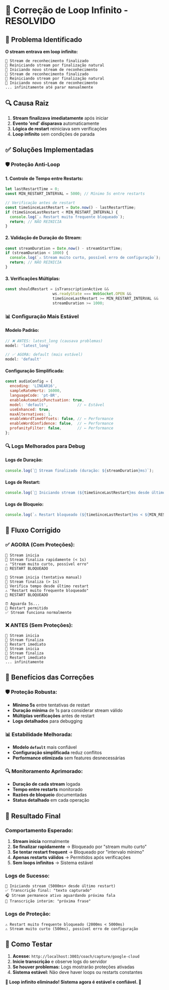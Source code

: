# 🔄 Correção de Loop Infinito - RESOLVIDO

## 🚨 Problema Identificado

**O stream entrava em loop infinito:**
```
📝 Stream de reconhecimento finalizado
🔄 Reiniciando stream por finalização natural
🚀 Iniciando novo stream de reconhecimento
📝 Stream de reconhecimento finalizado
🔄 Reiniciando stream por finalização natural
🚀 Iniciando novo stream de reconhecimento
... infinitamente até parar manualmente
```

## 🔍 Causa Raiz

1. **Stream finalizava imediatamente** após iniciar
2. **Evento 'end' disparava** automaticamente  
3. **Lógica de restart** reiniciava sem verificações
4. **Loop infinito** sem condições de parada

## ✅ Soluções Implementadas

### 🛡️ **Proteção Anti-Loop**

#### **1. Controle de Tempo entre Restarts:**
```javascript
let lastRestartTime = 0;
const MIN_RESTART_INTERVAL = 5000; // Mínimo 5s entre restarts

// Verificação antes de restart
const timeSinceLastRestart = Date.now() - lastRestartTime;
if (timeSinceLastRestart < MIN_RESTART_INTERVAL) {
  console.log(`⚠️ Restart muito frequente bloqueado`);
  return; // NÃO REINICIA
}
```

#### **2. Validação de Duração do Stream:**
```javascript
const streamDuration = Date.now() - streamStartTime;
if (streamDuration < 1000) {
  console.log(`⚠️ Stream muito curto, possível erro de configuração`);
  return; // NÃO REINICIA
}
```

#### **3. Verificações Múltiplas:**
```javascript
const shouldRestart = isTranscriptionActive && 
                     ws.readyState === WebSocket.OPEN && 
                     timeSinceLastRestart >= MIN_RESTART_INTERVAL &&
                     streamDuration >= 1000;
```

### 📊 **Configuração Mais Estável**

#### **Modelo Padrão:**
```javascript
// ❌ ANTES: latest_long (causava problemas)
model: 'latest_long'

// ✅ AGORA: default (mais estável)
model: 'default'
```

#### **Configuração Simplificada:**
```javascript
const audioConfig = {
  encoding: 'LINEAR16',
  sampleRateHertz: 16000,
  languageCode: 'pt-BR',
  enableAutomaticPunctuation: true,
  model: 'default',             // ← Estável
  useEnhanced: true,
  maxAlternatives: 1,
  enableWordTimeOffsets: false, // ← Performance
  enableWordConfidence: false,  // ← Performance
  profanityFilter: false,       // ← Performance
};
```

### 🔍 **Logs Melhorados para Debug**

#### **Logs de Duração:**
```javascript
console.log(`📝 Stream finalizado (duração: ${streamDuration}ms)`);
```

#### **Logs de Restart:**
```javascript
console.log(`🚀 Iniciando stream (${timeSinceLastRestart}ms desde último)`);
```

#### **Logs de Bloqueio:**
```javascript
console.log(`⚠️ Restart bloqueado (${timeSinceLastRestart}ms < ${MIN_RESTART_INTERVAL}ms)`);
```

## 🔄 Fluxo Corrigido

### ✅ **AGORA (Com Proteções):**
```
🚀 Stream inicia
📝 Stream finaliza rapidamente (< 1s)
⚠️ "Stream muito curto, possível erro"
🚫 RESTART BLOQUEADO

🚀 Stream inicia (tentativa manual)
📝 Stream finaliza (> 1s)
🔄 Verifica tempo desde último restart
⚠️ "Restart muito frequente bloqueado"
🚫 RESTART BLOQUEADO

⏰ Aguarda 5s...
🚀 Restart permitido
✅ Stream funciona normalmente
```

### ❌ **ANTES (Sem Proteções):**
```
🚀 Stream inicia
📝 Stream finaliza
🔄 Restart imediato
🚀 Stream inicia
📝 Stream finaliza
🔄 Restart imediato
... infinitamente
```

## 🎯 Benefícios das Correções

### 🛡️ **Proteção Robusta:**
- **Mínimo 5s** entre tentativas de restart
- **Duração mínima** de 1s para considerar stream válido
- **Múltiplas verificações** antes de restart
- **Logs detalhados** para debugging

### 📊 **Estabilidade Melhorada:**
- **Modelo `default`** mais confiável
- **Configuração simplificada** reduz conflitos
- **Performance otimizada** sem features desnecessárias

### 🔍 **Monitoramento Aprimorado:**
- **Duração de cada stream** logada
- **Tempo entre restarts** monitorado  
- **Razões de bloqueio** documentadas
- **Status detalhado** em cada operação

## 🎉 Resultado Final

### **Comportamento Esperado:**
1. **Stream inicia** normalmente
2. **Se finalizar rapidamente** → Bloqueado por "stream muito curto"
3. **Se tentar restart frequent** → Bloqueado por "intervalo mínimo"
4. **Apenas restarts válidos** → Permitidos após verificações
5. **Sem loops infinitos** → Sistema estável

### **Logs de Sucesso:**
```
🚀 Iniciando stream (5000ms+ desde último restart)
✅ Transcrição final: "texto capturado"
🎧 Stream permanece ativo aguardando próxima fala
📝 Transcrição interim: "próxima frase"
```

### **Logs de Proteção:**
```
⚠️ Restart muito frequente bloqueado (2000ms < 5000ms)
⚠️ Stream muito curto (500ms), possível erro de configuração
```

## 🔧 Como Testar

1. **Acesse:** `http://localhost:3003/coach/capture/google-cloud`
2. **Inicie transcrição** e observe logs do servidor
3. **Se houver problemas:** Logs mostrarão proteções ativadas
4. **Sistema estável:** Não deve haver loops ou restarts constantes

**🎯 Loop infinito eliminado! Sistema agora é estável e confiável. 🚀** 